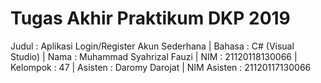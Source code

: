 # Tugas Akhir Praktikum DKP 2019
Judul       : Aplikasi Login/Register Akun Sederhana
| Bahasa      : C# (Visual Studio)
| Nama        : Muhammad Syahrizal Fauzi
| NIM         : 21120118130066
| Kelompok    : 47
| Asisten     : Daromy Darojat
| NIM Asisten : 21120117130066
